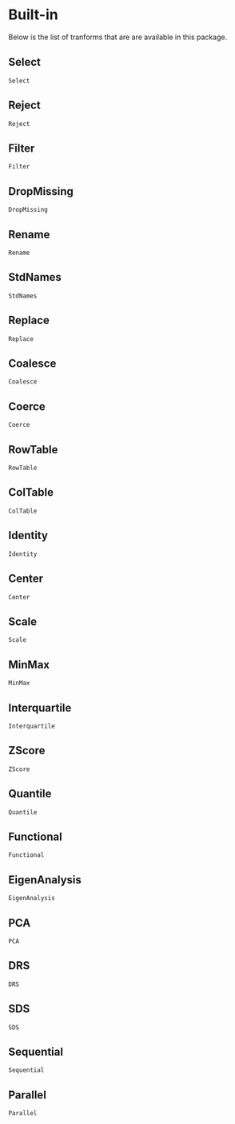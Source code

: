 # Built-in

Below is the list of tranforms that are are available in this package.

## Select

```@docs
Select
```

## Reject

```@docs
Reject
```

## Filter

```@docs
Filter
```

## DropMissing

```@docs
DropMissing
```

## Rename

```@docs
Rename
```

## StdNames

```@docs
StdNames
```

## Replace

```@docs
Replace
```

## Coalesce

```@docs
Coalesce
```

## Coerce

```@docs
Coerce
```

## RowTable

```@docs
RowTable
```

## ColTable
```@docs
ColTable
```

## Identity

```@docs
Identity
```

## Center

```@docs
Center
```

## Scale

```@docs
Scale
```

## MinMax

```@docs
MinMax
```

## Interquartile

```@docs
Interquartile
```

## ZScore

```@docs
ZScore
```

## Quantile

```@docs
Quantile
```

## Functional

```@docs
Functional
```

## EigenAnalysis

```@docs
EigenAnalysis
```

## PCA

```@docs
PCA
```

## DRS

```@docs
DRS
```

## SDS

```@docs
SDS
```

## Sequential

```@docs
Sequential
```

## Parallel

```@docs
Parallel
```
